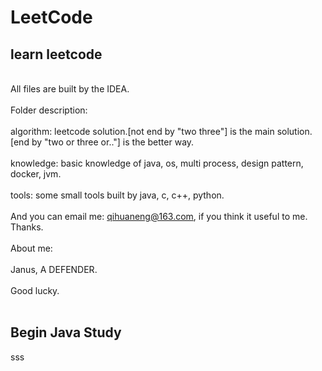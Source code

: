 # LeetCode
## learn leetcode

<br>All files are built by the IDEA.<br><br>
Folder description:<br><br>
algorithm: leetcode solution.[not end by "two three"] is the main solution. [end by "two or three or.."] is the better way. <br><br>
knowledge: basic knowledge of java, os, multi process, design pattern, docker, jvm. <br><br>
tools: some small tools built by java, c, c++, python.<br><br>
And you can email me: qihuaneng@163.com, if you think it useful to me. Thanks. <br><br>
About me:<br><br>
Janus, A DEFENDER.<br><br>
Good lucky.<br><br>

## Begin Java Study
sss
